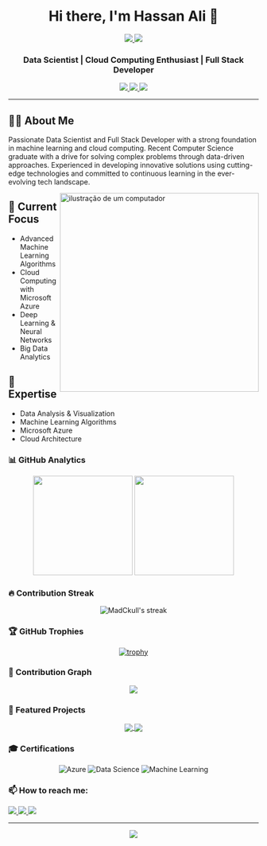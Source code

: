 <div align="center">
  
# Hi there, I'm Hassan Ali 👋

<p align="center">
  <a href="mailto:MadCkull@gmail.com">
    <img src="https://komarev.com/ghpvc/?username=MadCkull&label=Profile%20views&color=000006&style=flat" />
  </a>
  <a href="https://www.linkedin.com/in/your-profile/">
    <img src="https://img.shields.io/github/followers/MadCkull?label=Follow&style=social" />
  </a>
</p>

### Data Scientist | Cloud Computing Enthusiast | Full Stack Developer

<p align="center">
  <a href="mailto:MadCkull@gmail.com">
    <img src="https://img.shields.io/badge/Gmail-D14836?style=for-the-badge&logo=gmail&logoColor=white" />
  </a>
  <a href="https://www.linkedin.com/in/your-profile/">
    <img src="https://img.shields.io/badge/LinkedIn-0077B5?style=for-the-badge&logo=linkedin&logoColor=white" />
  </a>
  <a href="https://your-portfolio.com">
    <img src="https://img.shields.io/badge/Portfolio-FF6F61?style=for-the-badge&logo=About.me&logoColor=white" />
  </a>
</p>

---

</div>

## 👨‍💻 About Me

Passionate Data Scientist and Full Stack Developer with a strong foundation in machine learning and cloud computing. Recent Computer Science graduate with a drive for solving complex problems through data-driven approaches. Experienced in developing innovative solutions using cutting-edge technologies and committed to continuous learning in the ever-evolving tech landscape.

<img src="https://raw.githubusercontent.com/MicaelliMedeiros/micaellimedeiros/master/image/computer-illustration.png" alt="ilustração de um computador" min-width="400px" max-width="400px" width="400px" align="right">

## 🔭 Current Focus
- Advanced Machine Learning Algorithms
- Cloud Computing with Microsoft Azure
- Deep Learning & Neural Networks
- Big Data Analytics

## 🎯 Expertise
- Data Analysis & Visualization
- Machine Learning Algorithms
- Microsoft Azure
- Cloud Architecture

### 📊 GitHub Analytics

<div align="center">
  <img height="200em" src="https://github-readme-stats.vercel.app/api?username=MadCkull&show=reviews&show_icons=true&theme=tokyonight&include_all_commits=true&count_private=true"/>
  <img height="200em" src="https://github-readme-stats.vercel.app/api/top-langs/?username=MadCkull&layout=compact&langs_count=8&theme=tokyonight"/>
</div>

### 🔥 Contribution Streak

<div align="center">
  <img src="https://github-readme-streak-stats.herokuapp.com/?user=MadCkull&theme=tokyonight" alt="MadCkull's streak"/>
</div>

### 🏆 GitHub Trophies

<div align="center">

[![trophy](https://github-profile-trophy.vercel.app/?username=MadCkull&theme=darkhub&no-frame=true&row=1&column=7)](https://github.com/ryo-ma/github-profile-trophy)

</div>

### 🐍 Contribution Graph

<div align="center">
  <img src="https://github.com/MadCkull/MadCkull/blob/output/github-contribution-grid-snake.svg" />
</div>

### 📌 Featured Projects

<div align="center">
  <a href="https://github.com/MadCkull/MadEye">
    <img align="center" src="https://github-readme-stats.vercel.app/api/pin/?username=MadCkull&repo=MadEye&theme=tokyonight" />
  </a>
  <a href="https://github.com/MadCkull/WSAppBak">
    <img align="center" src="https://github-readme-stats.vercel.app/api/pin/?username=MadCkull&repo=WSAppBak&theme=tokyonight" />
  </a>
</div>

### 🎓 Certifications

<div align="center">
  
![Azure](https://img.shields.io/badge/Microsoft_Azure-0089D6?style=for-the-badge&logo=microsoft-azure&logoColor=white)
![Data Science](https://img.shields.io/badge/Data_Science-0089D6?style=for-the-badge&logo=microsoft-azure&logoColor=white)
![Machine Learning](https://img.shields.io/badge/Machine_Learning-9933CC?style=for-the-badge&logo=microsoft-azure&logoColor=white)

</div>

### 📫 How to reach me:

<div align="left">
  <a href="https://discord.gg/your-discord">
    <img src="https://img.shields.io/badge/Discord-7289DA?style=for-the-badge&logo=discord&logoColor=white" />
  </a>
  <a href="https://twitter.com/your-twitter">
    <img src="https://img.shields.io/badge/Twitter-1DA1F2?style=for-the-badge&logo=twitter&logoColor=white" />
  </a>
  <a href="https://github.com/MadCkull">
    <img src="https://img.shields.io/badge/GitHub-100000?style=for-the-badge&logo=github&logoColor=white" />
  </a>
</div>

---

<div align="center">
  <img src="https://quotes-github-readme.vercel.app/api?type=horizontal&theme=tokyonight" />
</div>
